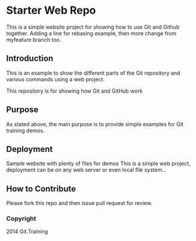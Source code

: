 # Starter Web Repo

This is a simple website project for
showing how to use Git and Github together.
Adding a line for rebasing example, then
more change from myfeature branch too.

## Introduction

This is an example to show the different parts of the Git
repository and various commands
using a web project.

This repository is for showing how Git and GitHub work

## Purpose

As stated above, the main purpose is to provide simple
examples for Git training 
demos.
## Deployment

Sample website with plenty of files for demos
This is a simple web project, deployment
can be on any web server or even local
file system...

## How to Contribute

Please fork this repo and then issue pull request for review.
### Copyright

2014 Git.Training
